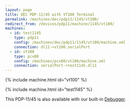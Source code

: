 ```yaml
---
layout: page
title: DEC PDP-11/45 with VT100 Terminal
permalink: /machines/dec/pdp11/1145/vt100/
redirect_from: /devices/pdp11/machine/1145/vt100/
machines:
  - id: test1145
    type: pdp11
    config: /machines/dec/pdp11/1145/vt100/machine.xml
    connection: dl11->vt100.serialPort
  - id: vt100
    type: pcx80
    config: /machines/pcx80/vt100/machine.xml
    connection: serialPort->test1145.dl11
---
```


{% include machine.html id="vt100" %}

{% include machine.html id="test1145" %}

This PDP-11/45 is also available with our built-in [Debugger](debugger/).

